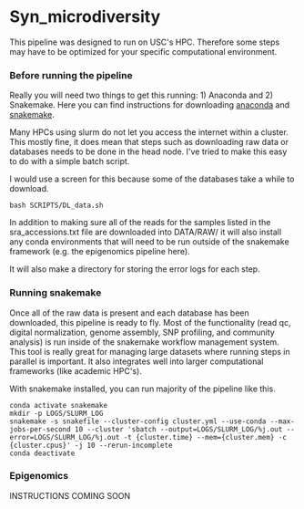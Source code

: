 # Syn_microdiversity

This pipeline was designed to run on USC's HPC. Therefore some steps may have to be optimized for your specific computational environment.

### Before running the pipeline
Really you will need two things to get this running: 1) Anaconda and 2) Snakemake. Here you can find instructions for downloading [anaconda](https://docs.anaconda.com/anaconda/install/linux/) and [snakemake](https://snakemake.readthedocs.io/en/stable/getting_started/installation.html).

Many HPCs using slurm do not let you access the internet within a cluster. This mostly fine, it does mean that steps such as downloading raw data or databases needs to be done in the head node. I've tried to make this easy to do with a simple batch script.

I would use a screen for this because some of the databases take a while to download.
```{bash}
bash SCRIPTS/DL_data.sh
```

In addition to making sure all of the reads for the samples listed in the sra_accessions.txt file are downloaded into DATA/RAW/ it will also install any conda environments that will need to be run outside of the snakemake framework (e.g. the epigenomics pipeline here).

It will also make a directory for storing the error logs for each step.

### Running snakemake
Once all of the raw data is present and each database has been downloaded, this pipeline is ready to fly. Most of the functionality (read qc, digital normalization, genome assembly, SNP profiling, and community analysis) is run inside of the snakemake workflow management system. This tool is really great for managing large datasets where running steps in parallel is important. It also integrates well into larger computational frameworks (like academic HPC's).

With snakemake installed, you can run majority of the pipeline like this.
```{bash}
conda activate snakemake
mkdir -p LOGS/SLURM_LOG
snakemake -s snakefile --cluster-config cluster.yml --use-conda --max-jobs-per-second 10 --cluster 'sbatch --output=LOGS/SLURM_LOG/%j.out --error=LOGS/SLURM_LOG/%j.out -t {cluster.time} --mem={cluster.mem} -c {cluster.cpus}' -j 10 --rerun-incomplete
conda deactivate
```

### Epigenomics
INSTRUCTIONS COMING SOON
